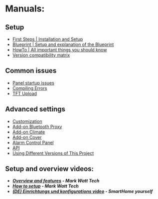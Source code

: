# Manuals:
## Setup
- [First Steps | Installation and Setup](install.md)
- [Blueprint | Setup and explanation of the Blueprint](blueprint.md)
- [HowTo | All important things you should know](howto.md)
- [Version compatibility matrix](version_compatibility.md)

## Common issues
- [Panel startup issues](error_initializing.md)
- [Compiling Errors](error_compiling.md)
- [TFT Upload](tft_upload.md)

## Advanced settings
- [Customization](customization.md)
- [Add-on Bluetooth Proxy](addon_bluetooth_proxy.md)
- [Add-on Climate](addon_climate.md)
- [Add-on Cover](addon_cover.md)
- [Alarm Control Panel](alarm.md)
- [API](api.md)
- [Using Different Versions of This Project](different_version.md)

## Setup and overview videos:
- **_[Overview and features](https://www.youtube.com/watch?v=b7vW4YtUaTs) - Mark Watt Tech_**
- **_[How to setup](https://www.youtube.com/watch?v=jpSTA_ILB8g) - Mark Watt Tech_**
- **_[(DE) Einrichtungs und konfigurations video](https://www.youtube.com/watch?v=3afPFg6kUdc) - SmartHome yourself_**
